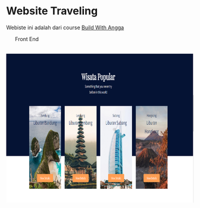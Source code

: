 # Website Traveling
<p>Webiste ini adalah dari course <a href="https://buildwithangga.com/kelas/full-stack-developer-with-laravel-web-travel" target="_blank" >Build With Angga</a> </p>

<ul>Front End</ul>
<br>
<img src="https://github.com/ugunNet21/wisata-laravel10/blob/master/public/ss/popular.png" width="800" height="400"/>

